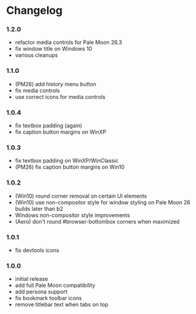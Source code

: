 # Changelog

### 1.2.0
- refactor media controls for Pale Moon 26.3
- fix window title on Windows 10
- various cleanups

### 1.1.0
- (PM26) add history menu button
- fix media controls
- use correct icons for media controls

### 1.0.4
- fix textbox padding (again)
- fix caption button margins on WinXP

### 1.0.3
- fix textbox padding on WinXP/WinClassic
- (PM26) fix caption button margins on Win10

### 1.0.2
- (Win10) round corner removal on certain UI elements
- (Win10) use non-compositor style for window styling on Pale Moon 26 builds later than b2
- Windows non-compositor style improvements
- (Aero) don't round #browser-bottombox corners when maximized

### 1.0.1
- fix devtools icons

### 1.0.0
- initial release
- add full Pale Moon compatibility
- add persona support
- fix bookmark toolbar icons
- remove titlebar text when tabs on top